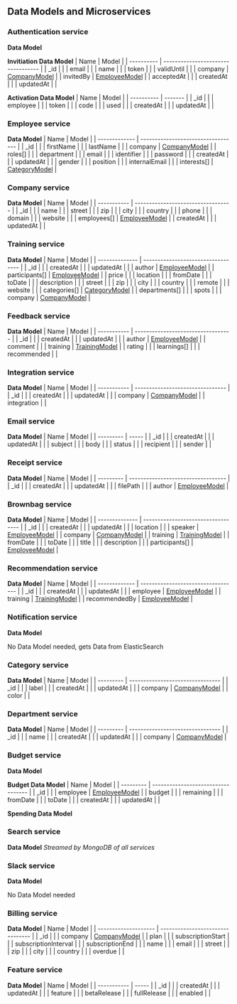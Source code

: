 ## Data Models and Microservices

### Authentication service
**Data Model**

**Invitiation Data Model**
| Name       | Model                              |
| ---------- | ---------------------------------- |
| _id        |                                    |
| email      |                                    |
| name       |                                    |
| token      |                                    |
| validUntil |                                    |
| company    | [CompanyModel](#Company-service)   |
| invitedBy  | [EmployeeModel](#Employee-service) |
| acceptedAt |                                    |
| createdAt  |                                    |
| updatedAt  |                                    |

**Activation Data Model**
| Name       | Model   |
| ---------- | ------- |
| _id        |         |
| employee   |         |
| token      |         |
| code       |         |
| used       |         |
| createdAt  |         |
| updatedAt  |         |

### Employee service
**Data Model**
| Name          | Model                              |
| ------------- | ---------------------------------- |
| _id           |                                    |
| firstName     |                                    |
| lastName      |                                    |
| company       | [CompanyModel](#Company-service)   |
| roles[]       |                                    |
| department    |                                    |
| email         |                                    |
| identifier    |                                    |
| password      |                                    |
| createdAt     |                                    |
| updatedAt     |                                    |
| gender        |                                    |
| position      |                                    |
| internalEmail |                                    |
| interests[]   | [CategoryModel](#Category-service) |

### Company service
**Data Model**
| Name        | Model                              |
| ----------- | ---------------------------------- |
| _id         |                                    |
| name        |                                    |
| street      |                                    |
| zip         |                                    |
| city        |                                    |
| country     |                                    |
| phone       |                                    |
| domain      |                                    |
| website     |                                    |
| employees[] | [EmployeeModel](#Employee-service) |
| createdAt   |                                    |
| updatedAt   |                                    |

### Training service
**Data Model**
| Name           | Model                              |
| -------------- | ---------------------------------- |
| _id            |                                    |
| createdAt      |                                    |
| updatedAt      |                                    |
| author         | [EmployeeModel](#Employee-service) |
| participants[] | [EmployeeModel](#Employee-service) |
| price          |                                    |
| location       |                                    |
| fromDate       |                                    |
| toDate         |                                    |
| description    |                                    |
| street         |                                    |
| zip            |                                    |
| city           |                                    |
| country        |                                    |
| remote         |                                    |
| website        |                                    |
| categories[]   | [CategoryModel](#Category-service) |
| departments[]  |                                    |
| spots          |                                    |
| company        | [CompanyModel](#Company-service)   |

### Feedback service
**Data Model**
| Name        | Model                              |
| ----------- | ---------------------------------- |
| _id         |                                    |
| createdAt   |                                    |
| updatedAt   |                                    |
| author      | [EmployeeModel](#Employee-service) |
| comment     |                                    |
| training    | [TrainingModel](#Training-service) |
| rating      |                                    |
| learnings[] |                                    |
| recommended |                                    |

### Integration service
**Data Model**
| Name        | Model                            |
| ----------- | -------------------------------- |
| _id         |                                  |
| createdAt   |                                  |
| updatedAt   |                                  |
| company     | [CompanyModel](#Company-service) |
| integration |                                  |

### Email service
**Data Model**
| Name      | Model |
| --------- | ----- |
| _id       |       |
| createdAt |       |
| updatedAt |       |
| subject   |       |
| body      |       |
| status    |       |
| recipient |       |
| sender    |       |

### Receipt service
**Data Model**
| Name      | Model                              |
| --------- | ---------------------------------- |
| _id       |                                    |
| createdAt |                                    |
| updatedAt |                                    |
| filePath  |                                    |
| author    | [EmployeeModel](#Employee-service) |

### Brownbag service
**Data Model**
| Name           | Model                              |
| -------------- | ---------------------------------- |
| _id            |                                    |
| createdAt      |                                    |
| updatedAt      |                                    |
| location       |                                    |
| speaker        | [EmployeeModel](#Employee-service) |
| company        | [CompanyModel](#Company-service)   |
| training       | [TrainingModel](#Training-service) |
| fromDate       |                                    |
| toDate         |                                    |
| title          |                                    |
| description    |                                    |
| participants[] | [EmployeeModel](#Employee-service) |

### Recommendation service
**Data Model**
| Name          | Model                              |
| ------------- | ---------------------------------- |
| _id           |                                    |
| createdAt     |                                    |
| updatedAt     |                                    |
| employee      | [EmployeeModel](#Employee-service) |
| training      | [TrainingModel](#Training-service) |
| recommendedBy | [EmployeeModel](#Employee-service) |

### Notification service
**Data Model**

No Data Model needed, gets Data from ElasticSearch

### Category service
**Data Model**
| Name      | Model                            |
| --------- | -------------------------------- |
| _id       |                                  |
| label     |                                  |
| createdAt |                                  |
| updatedAt |                                  |
| company   | [CompanyModel](#Company-service) |
| color     |                                  |

### Department service
**Data Model**
| Name      | Model                            |
| --------- | -------------------------------- |
| _id       |                                  |
| name      |                                  |
| createdAt |                                  |
| updatedAt |                                  |
| company   | [CompanyModel](#Company-service) |

### Budget service
**Data Model**

**Budget Data Model**
| Name      | Model                              |
| --------- | ---------------------------------- |
| _id       |                                    |
| employee  | [EmployeeModel](#Employee-service) |
| budget    |                                    |
| remaining |                                    |
| fromDate  |                                    |
| toDate    |                                    |
| createdAt |                                    |
| updatedAt |                                    |

**Spending Data Model**

### Search service
**Data Model**
_Streamed by MongoDB of all services_

### Slack service
**Data Model**

No Data Model needed

### Billing service
**Data Model**
| Name                 | Model                            |
| -------------------- | -------------------------------- |
| _id                  |                                  |
| company              | [CompanyModel](#Company-service) |
| plan                 |                                  |
| subscriptionStart    |                                  |
| subscriptionInterval |                                  |
| subscriptionEnd      |                                  |
| name                 |                                  |
| email                |                                  |
| street               |                                  |
| zip                  |                                  |
| city                 |                                  |
| country              |                                  |
| overdue              |                                  |

### Feature service
**Data Model**
| Name        | Model |
| ----------- | ----- |
| _id         |       |
| createdAt   |       |
| updatedAt   |       |
| feature     |       |
| betaRelease |       |
| fullRelease |       |
| enabled     |       |
